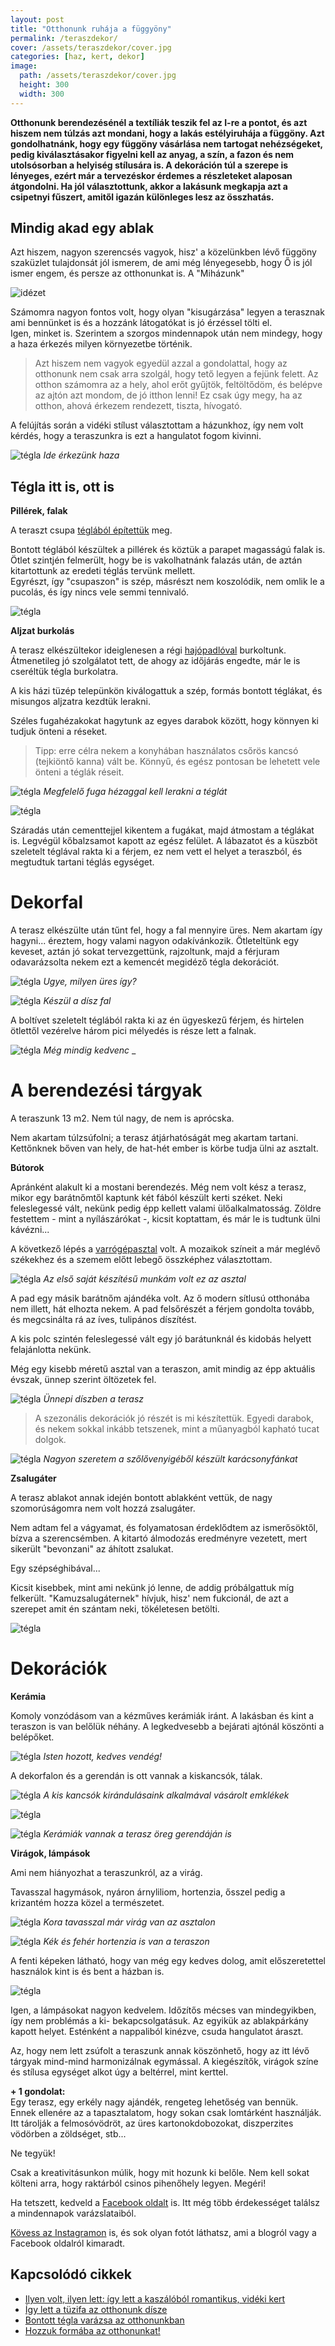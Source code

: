 ```yaml
---
layout: post
title: "Otthonunk ruhája a függyöny" 
permalink: /teraszdekor/
cover: /assets/teraszdekor/cover.jpg
categories: [haz, kert, dekor]
image:
  path: /assets/teraszdekor/cover.jpg
  height: 300
  width: 300
---
```



 **Otthonunk berendezésénél a textíliák teszik fel az I-re a pontot, és azt hiszem nem túlzás azt mondani, hogy a lakás estélyiruhája a függöny. Azt gondolhatnánk, hogy egy függöny vásárlása nem tartogat nehézségeket, pedig kiválasztásakor figyelni kell az anyag, a szín, a fazon és nem utolsósorban a helyiség stílusára is. A dekoráción túl a szerepe is lényeges, ezért már a tervezéskor érdemes a részleteket alaposan átgondolni. Ha jól választottunk, akkor a lakásunk megkapja azt a csipetnyi fűszert, amitől igazán különleges lesz az összhatás.** 

## Mindig akad egy ablak



Azt hiszem, nagyon szerencsés vagyok, hisz' a közelünkben lévő függöny szaküzlet tulajdonsát jól ismerem, de ami még lényegesebb, hogy Ő is jól ismer engem, és persze az otthonunkat is.
A "Miházunk"


![idézet](/assets/teraszdekor/Nevtelen.png)




Számomra nagyon fontos volt, hogy olyan "kisugárzása" legyen a terasznak ami bennünket is és a hozzánk látogatókat is jó érzéssel tölti el.  
Igen, minket is. Szerintem a szorgos mindennapok után nem mindegy, hogy a haza érkezés milyen környezetbe történik.  

> Azt hiszem nem vagyok egyedül azzal a gondolattal, hogy az otthonunk nem csak arra szolgál, hogy tető legyen a fejünk felett. Az otthon számomra az a hely, ahol erőt gyűjtök, feltöltődöm, és belépve az ajtón azt mondom, de jó itthon lenni! Ez csak úgy megy, ha az  otthon, ahová érkezem rendezett, tiszta, hívogató.

A felújítás során a vidéki stílust választottam a házunkhoz, így nem volt kérdés, hogy a teraszunkra is ezt a hangulatot fogom kivinni.


![tégla](/assets/teraszdekor/IMG_20190722_124455.jpg)
_Ide érkezünk haza_



## Tégla itt is, ott is

**Pillérek, falak**

A teraszt csupa [téglából építettük](/2019-07-21/terasz) meg.  

Bontott téglából készültek a pillérek és köztük a parapet magasságú falak is. Ötlet szintjén felmerült, hogy be is vakolhatnánk falazás után, de aztán kitartottunk az eredeti téglás tervünk mellett.  
Egyrészt, így "csupaszon" is szép, másrészt nem koszolódik, nem omlik le a pucolás, és így nincs vele semmi tennivaló.

![tégla](/assets/teraszdekor/udvarfeloljav.jpg)


**Aljzat burkolás**

A terasz elkészültekor ideiglenesen a régi [hajópadlóval](/2019-02-12/szobabetonozas) burkoltunk. Átmenetileg jó szolgálatot tett, de ahogy az időjárás engedte, már le is cseréltük tégla burkolatra.



A kis házi tüzép telepünkön kiválogattuk a szép, formás bontott téglákat, és misungos aljzatra kezdtük lerakni.  

Széles fugahézakokat hagytunk az egyes darabok között, hogy könnyen ki tudjuk önteni a réseket.


 
> Tipp: erre célra nekem a konyhában használatos csőrös kancsó (tejkiöntő kanna) vált be. Könnyű, és egész pontosan be lehetett vele önteni a téglák réseit.

![tégla](/assets/teraszdekor/DSCF2570.JPG)
_Megfelelő fuga hézaggal kell lerakni a téglát_

![tégla](/assets/teraszdekor/DSCF2400.JPG)

Száradás után cementtejjel kikentem a fugákat, majd átmostam a téglákat is. Legvégül kőbalzsamot kapott az egész felület. A lábazatot és a küszböt szeletelt téglával rakta ki a férjem, ez nem vett el helyet a teraszból, és megtudtuk tartani téglás egységet.

# Dekorfal

A terasz elkészülte után tűnt fel, hogy a fal mennyire üres. Nem akartam így hagyni... éreztem, hogy valami nagyon odakívánkozik. Ötleteltünk egy keveset, aztán jó sokat tervezgettünk, rajzoltunk, majd a férjuram odavarázsolta nekem ezt a kemencét megidéző tégla dekorációt.



![tégla](/assets/terasz/DSCF1002.JPG)
_Ugye, milyen üres így?_



![tégla](/assets/teraszdekor/dekorfal.png)
_Készül a dísz fal_

A boltívet szeletelt téglából rakta ki az én ügyeskezű férjem, és hirtelen ötlettől vezérelve három pici mélyedés is része lett a falnak.

![tégla](/assets/teraszdekor/kemence.jpg)
_Még mindig kedvenc_
_

# A berendezési tárgyak

A teraszunk 13 m2. Nem túl nagy, de nem is aprócska.

Nem akartam túlzsúfolni; a terasz átjárhatóságát meg akartam tartani. Kettőnknek bőven van hely, de hat-hét ember is körbe tudja ülni az asztalt. 



**Bútorok**
 
Apránként alakult ki a mostani berendezés.
Még nem volt kész a terasz, mikor egy barátnőmtől kaptunk két fából készült kerti széket. Neki feleslegessé vált, nekünk pedig épp kellett valami ülőalkalmatosság. Zöldre festettem - mint a nyílászárókat -, kicsit koptattam, és már le is tudtunk ülni kávézni...


A következő lépés a [varrógépasztal](/2019-02-12/varrogepasztal) volt. A mozaikok színeit a már meglévő székekhez és a szemem előtt lebegő összképhez választottam.

![tégla](/assets/teraszdekor/asztaljav.jpg)
_Az első saját készítésű munkám volt ez az asztal_


A pad egy másik barátnőm ajándéka volt. Az ő modern sítlusú otthonába nem illett, hát elhozta nekem. A pad felsőrészét a férjem gondolta tovább, és megcsinálta rá az íves, tulipános díszítést.

A kis polc szintén feleslegessé vált egy jó barátunknál és kidobás helyett felajánlotta nekünk.

Még egy kisebb méretű asztal van a teraszon, amit mindig az épp aktuális évszak, ünnep szerint öltözetek fel. 

![tégla](/assets/teraszdekor/IMG_20181216_092905.jpg)
_Ünnepi díszben a terasz_


> A szezonális dekorációk jó részét is mi készítettük. Egyedi darabok, és nekem sokkal inkább tetszenek, mint a műanyagból kapható tucat dolgok.

![tégla](/assets/teraszdekor/szolofenyo.jpg)
_Nagyon szeretem a szőlővenyigéből készült karácsonyfánkat_


**Zsalugáter**

A terasz ablakot annak idején bontott ablakként vettük, de nagy szomorúságomra nem volt hozzá zsalugáter. 

Nem adtam fel a vágyamat, és folyamatosan érdeklődtem az ismerősöktől, bízva a szerencsémben. A kitartó álmodozás eredményre vezetett, mert sikerült "bevonzani" az áhított zsalukat.

Egy szépséghibával...

Kicsit kisebbek, mint ami nekünk jó lenne, de addig próbálgattuk míg felkerült. "Kamuzsalugáternek" hívjuk, hisz' nem fukcionál, de azt a szerepet amit én szántam neki, tökéletesen betölti.

![tégla](/assets/teraszdekor/IMG_20190408_073747.jpg)



# Dekorációk

**Kerámia**

Komoly vonzódásom van a kézműves kerámiák iránt. A lakásban és kint a teraszon is van belőlük néhány. A legkedvesebb a bejárati ajtónál köszönti a belépőket.

![tégla](/assets/teraszdekor/istenhozott.jpg)
_Isten hozott, kedves vendég!_

A dekorfalon és a gerendán is ott vannak a kiskancsók, tálak.


![tégla](/assets/teraszdekor/IMG_20181212_181952_069j.jpg)
_A kis kancsók kirándulásaink alkalmával vásárolt emklékek_


![tégla](/assets/teraszdekor/IMG_20181212_214916_331.jpg)

![tégla](/assets/teraszdekor/IMG_20190728_170121.jpg)
_Kerámiák vannak a terasz öreg gerendáján is_

**Virágok, lámpások**

Ami nem hiányozhat a teraszunkról, az a virág. 

Tavasszal hagymások, nyáron árnyliliom, hortenzia, ősszel pedig a krizantém hozza közel a természetet.


![tégla](/assets/teraszdekor/IMG_20190215_165226.jpg)
_Kora tavasszal már virág van az asztalon_

![tégla](/assets/teraszdekor/IMG_20190728_160433.jpg)
_Kék és fehér hortenzia is van a teraszon_

A fenti képeken látható, hogy van még egy kedves dolog, amit előszeretettel használok kint is és bent a házban is. 


![tégla](/assets/teraszdekor/lampas.jpg)


Igen, a lámpásokat nagyon kedvelem. Időzítős mécses van mindegyikben, így nem problémás a ki- bekapcsolgatásuk. Az egyikük az ablakpárkány kapott helyet. Esténként a nappaliból kinézve, csuda hangulatot áraszt.


Az, hogy nem lett zsúfolt a teraszunk annak köszönhető, hogy az itt lévő tárgyak mind-mind harmonizálnak egymással. A kiegészítők, virágok színe és stílusa egységet alkot úgy a beltérrel, mint kerttel.

**+ 1 gondolat:**  
Egy terasz, egy erkély nagy ajándék, rengeteg lehetőség van bennük. Ennek ellenére az a tapasztalatom, hogy sokan csak lomtárként használják. Itt tárolják a felmosóvödröt, az üres kartonokdobozokat, diszperzites vödörben a zöldséget, stb... 

Ne tegyük! 

Csak a kreativitásunkon múlik, hogy mit hozunk ki belőle. Nem kell sokat költeni arra, hogy raktárból csinos pihenőhely legyen. Megéri!


Ha tetszett, kedveld a <a href="https://www.facebook.com/Var%C3%A1zsolj-otthont-360330751226066/" target="_blank">Facebook oldalt</a> is. Itt még több érdekességet találsz a mindennapok varázslataiból.

<a href="https://www.instagram.com/varazsoljotthont/?hl=hu/" target="_blank">Kövess az Instagramon</a> is, és sok olyan fotót láthatsz, ami a blogról vagy a Facebook oldalról kimaradt.



## Kapcsolódó cikkek

 
* [Ilyen volt, ilyen lett: így lett a kaszálóból romantikus, vidéki kert](/2019-06-26/kulsokorlet)
* [Így lett a tüzifa az otthonunk dísze](/2019-05-16/fábólkreatívan)
* [Bontott tégla varázsa az otthonunkban](/2019-04-23/tegla)
* [Hozzuk formába az otthonunkat!](/2019-03-26/dekoráció)





 
